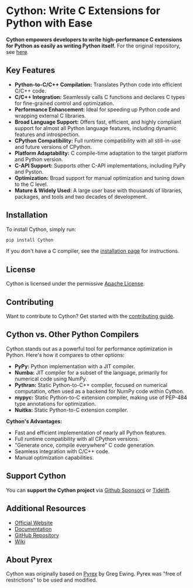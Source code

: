 # Cython: Write C Extensions for Python with Ease

**Cython empowers developers to write high-performance C extensions for Python as easily as writing Python itself.**  For the original repository, see [here](https://github.com/cython/cython).

## Key Features

*   **Python-to-C/C++ Compilation:** Translates Python code into efficient C/C++ code.
*   **C/C++ Integration:** Seamlessly calls C functions and declares C types for fine-grained control and optimization.
*   **Performance Enhancement:** Ideal for speeding up Python code and wrapping external C libraries.
*   **Broad Language Support:**  Offers fast, efficient, and highly compliant support for almost all Python language features, including dynamic features and introspection.
*   **CPython Compatibility:** Full runtime compatibility with all still-in-use and future versions of CPython.
*   **Platform Adaptability:** C compile-time adaptation to the target platform and Python version.
*   **C-API Support:**  Supports other C-API implementations, including PyPy and Pyston.
*   **Optimization:** Broad support for manual optimization and tuning down to the C level.
*   **Mature & Widely Used:**  A large user base with thousands of libraries, packages, and tools and two decades of development.

## Installation

To install Cython, simply run:

```bash
pip install Cython
```

If you don't have a C compiler, see the [installation page](https://docs.cython.org/en/latest/src/quickstart/install.html) for instructions.

## License

Cython is licensed under the permissive [Apache License](https://github.com/cython/cython/blob/master/LICENSE.txt).

## Contributing

Want to contribute to Cython? Get started with the [contributing guide](https://github.com/cython/cython/blob/master/docs/CONTRIBUTING.rst).

## Cython vs. Other Python Compilers

Cython stands out as a powerful tool for performance optimization in Python. Here's how it compares to other options:

*   **PyPy:** Python implementation with a JIT compiler.
*   **Numba:** JIT compiler for a subset of the language, primarily for numerical code using NumPy.
*   **Pythran:** Static Python-to-C++ compiler, focused on numerical computation, often used as a backend for NumPy code within Cython.
*   **mypyc:** Static Python-to-C extension compiler, making use of PEP-484 type annotations for optimization.
*   **Nuitka:** Static Python-to-C extension compiler.

**Cython's Advantages:**

*   Fast and efficient implementation of nearly all Python features.
*   Full runtime compatibility with all CPython versions.
*   "Generate once, compile everywhere" C code generation.
*   Seamless integration with C/C++ code.
*   Manual optimization capabilities.

## Support Cython

You can **support the Cython project** via
[Github Sponsors](https://github.com/users/scoder/sponsorship) or
[Tidelift](https://tidelift.com/subscription/pkg/pypi-cython).

## Additional Resources

*   [Official Website](https://cython.org/)
*   [Documentation](https://docs.cython.org/)
*   [GitHub Repository](https://github.com/cython/cython)
*   [Wiki](https://github.com/cython/cython/wiki)

## About Pyrex

Cython was originally based on [Pyrex](https://www.cosc.canterbury.ac.nz/~greg/python/Pyrex/) by Greg Ewing. Pyrex was "free of restrictions" to be used and modified.